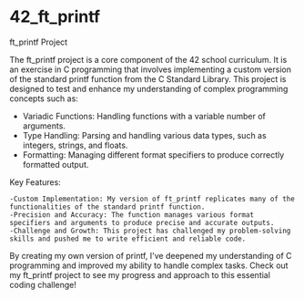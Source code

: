 # 42_ft_printf

ft_printf Project

The ft_printf project is a core component of the 42 school curriculum. It is an exercise in C programming that involves implementing a custom version of the standard printf function from the C Standard Library. This project is designed to test and enhance my understanding of complex programming concepts such as:

+ Variadic Functions: Handling functions with a variable number of arguments.
+ Type Handling: Parsing and handling various data types, such as integers, strings, and floats.
+ Formatting: Managing different format specifiers to produce correctly formatted output.

Key Features:

    -Custom Implementation: My version of ft_printf replicates many of the functionalities of the standard printf function.
    -Precision and Accuracy: The function manages various format specifiers and arguments to produce precise and accurate outputs.
    -Challenge and Growth: This project has challenged my problem-solving skills and pushed me to write efficient and reliable code.

By creating my own version of printf, I've deepened my understanding of C programming and improved my ability to handle complex tasks. Check out my ft_printf project to see my progress and approach to this essential coding challenge!
